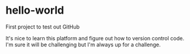 # hello-world
First project to test out GitHub

It's nice to learn this platform and figure out how to version control code.
I'm sure it will be challenging but I'm always up for a challenge.
